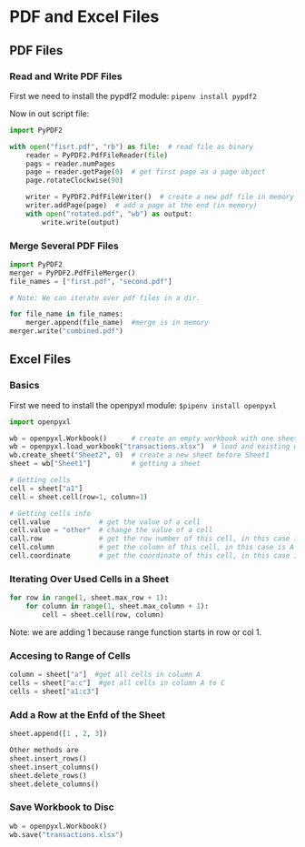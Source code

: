 # PDF and Excel Files
## PDF Files
### Read and Write PDF Files
First we need to install the pypdf2 module:
`pipenv install pypdf2`

Now in out script file:
```python
import PyPDF2

with open("fisrt.pdf", "rb") as file:  # read file as binary
    reader = PyPDF2.PdfFileReader(file)
    pags = reader.numPages
    page = reader.getPage(0)  # get first page as a page object
    page.rotateClockwise(90)

    writer = PyPDF2.PdfFileWriter()  # create a new pdf file in memory
    writer.addPage(page)  # add a page at the end (in memory)
    with open("rotated.pdf", "wb") as output:
        write.write(output)
```

### Merge Several PDF Files
```python
import PyPDF2
merger = PyPDF2.PdfFileMerger()
file_names = ["first.pdf", "second.pdf"]

# Note: We can iterate over pdf files in a dir.

for file_name in file_names:
    merger.append(file_name)  #merge is in memory
merger.write("combined.pdf")
```

## Excel Files
### Basics
First we need to install the openpyxl module:
`$pipenv install openpyxl`

```python
import openpyxl

wb = openpyxl.Workbook()      # create an empty workbook with one sheet.
wb = openpyxl.load_workbook("transactions.xlsx")  # load and existing workbook
wb.create_sheet("Sheet2", 0)  # create a new sheet before Sheet1
sheet = wb["Sheet1"]          # getting a sheet

# Getting cells
cell = sheet["a1"]
cell = sheet.cell(row=1, column=1)

# Getting cells info
cell.value            # get the value of a cell
cell.value = "other"  # change the value of a cell
call.row              # get the row number of this cell, in this case is 1
cell.column           # get the column of this cell, in this case is A
cell.coordinate       # get the coordinate of this cell, in this case is A1
```

### Iterating Over Used Cells in a Sheet
```python
for row in range(1, sheet.max_row + 1):
    for column in range(1, sheet.max_column + 1):
        cell = sheet.cell(row, column)
```
Note: we are adding 1 because range function starts in row or col 1.

### Accesing to Range of Cells
```python
column = sheet["a"]  #get all cells in column A
cells = sheet["a:c"]  #get all cells in column A to C
cells = sheet["a1:c3"]
```

### Add a Row at the Enfd of the Sheet
```python
sheet.append([1 , 2, 3]) 

Other methods are
sheet.insert_rows()
sheet.insert_columns()
sheet.delete_rows()
sheet.delete_columns()
```

### Save Workbook to Disc
```python
wb = openpyxl.Workbook()
wb.save("transactions.xlsx")
```

